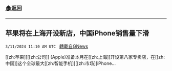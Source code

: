 ###  [:house:返回](README.md)
---


## 苹果将在上海开设新店，中国iPhone销售量下滑
`3/11/2024 11:10 AM UTC ` [轉載自GNews](https://gnews.org/articles/2384172)

[[zh:苹果]][[zh:公司]] (Apple)准备本月在[[zh:上海]]开设第八家专卖店，在[[zh:中国]]这个全球最大[[zh:智能手机]][[zh:市场]]iPhone...
